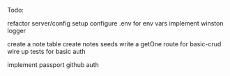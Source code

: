 Todo:

refactor server/config setup
configure .env for env vars
implement winston logger

create a note table
create notes seeds
write a getOne route for basic-crud
wire up tests for basic auth

implement passport github auth
